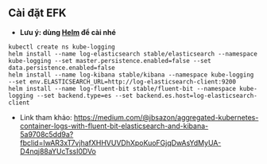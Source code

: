 ## Cài đặt EFK
- **Lưu ý: dùng [Helm](https://github.com/vuvandang1995/2019_VVD/blob/master/Kubernetes/Heml.md) để cài nhé**
```
kubectl create ns kube-logging
helm install --name log-elasticsearch stable/elasticsearch --namespace kube-logging --set master.persistence.enabled=false --set data.persistence.enabled=false
helm install --name log-kibana stable/kibana --namespace kube-logging --set env.ELASTICSEARCH_URL=http://log-elasticsearch-client:9200
helm install --name log-fluent-bit stable/fluent-bit --namespace kube-logging --set backend.type=es --set backend.es.host=log-elasticsearch-client
```
- Link tham khảo: https://medium.com/@jbsazon/aggregated-kubernetes-container-logs-with-fluent-bit-elasticsearch-and-kibana-5a9708c5dd9a?fbclid=IwAR3xT7vjhafXHHVUVDhXpoKuoFGjqDwAsYdMyUA-D4nqj88aYUcTssI0DVo
